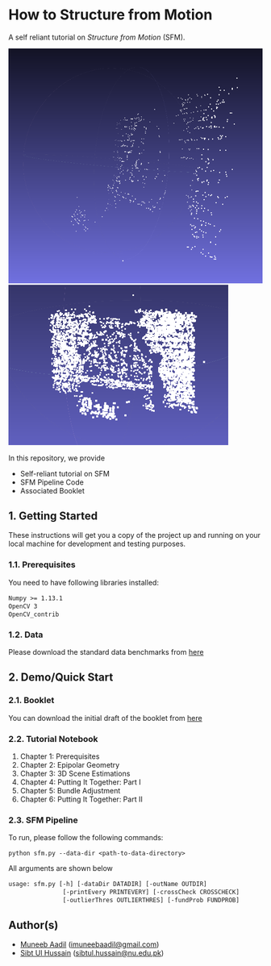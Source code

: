 # How to Structure from Motion 

A self reliant tutorial on _Structure from Motion_ (SFM). 

![Unet-5-7-Input1](./cache/results-cache/fountain.png) ![Unet-5-7-Results1](./cache/results-cache/fountain_dense.png)

In this repository, we provide
* Self-reliant tutorial on SFM
* SFM Pipeline Code
* Associated Booklet 

## 1. Getting Started

These instructions will get you a copy of the project up and running on your local machine for development and testing purposes.

### 1.1. Prerequisites

You need to have following libraries installed:
```
Numpy >= 1.13.1
OpenCV 3
OpenCV_contrib
```

### 1.2. Data 
Please download the standard data benchmarks from [here](https://github.com/openMVG/SfM_quality_evaluation)

<!-- ## 2. Demo/Quick Start -->

## 2. Demo/Quick Start

### 2.1. Booklet
You can download the initial draft of the booklet from [here](https://github.com/muneebaadil)

### 2.2. Tutorial Notebook 
1. Chapter 1: Prerequisites
2. Chapter 2: Epipolar Geometry
3. Chapter 3: 3D Scene Estimations
4. Chapter 4: Putting It Together: Part I
5. Chapter 5: Bundle Adjustment
6. Chapter 6: Putting It Together: Part II

### 2.3. SFM Pipeline
To run, please follow the following commands: 
```
python sfm.py --data-dir <path-to-data-directory>
```

All arguments are shown below
```
usage: sfm.py [-h] [-dataDir DATADIR] [-outName OUTDIR]
               [-printEvery PRINTEVERY] [-crossCheck CROSSCHECK]
               [-outlierThres OUTLIERTHRES] [-fundProb FUNDPROB]
```

## Author(s)

* [Muneeb Aadil](https://github.com/muneebaadil) (imuneebaadil@gmail.com)
* [Sibt Ul Hussain](https://sites.google.com/site/sibtulhussain/) (sibtul.hussain@nu.edu.pk)